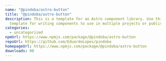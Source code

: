 ```yaml
---
name: "@pindoba/astro-button"
title: "@pindoba/astro-button"
description: This is a template for an Astro component library. Use this
  template for writing components to use in multiple projects or publish to NPM.
categories:
  - uncategorized
npmUrl: https://www.npmjs.com/package/@pindoba/astro-button
repoUrl: https://github.com/EduardoLopes/pindoba
homepageUrl: https://www.npmjs.com/package/@pindoba/astro-button
downloads: 90
---
```

